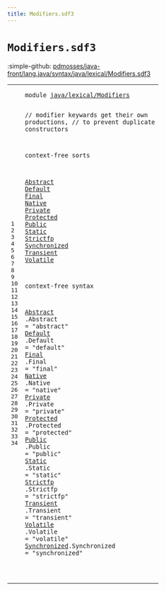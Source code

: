 ```yaml
---
title: Modifiers.sdf3
---
```


# `Modifiers.sdf3`

:simple-github: [pdmosses/java-front/lang.java/syntax/java/lexical/Modifiers.sdf3]

[pdmosses/java-front/lang.java/syntax/java/lexical/Modifiers.sdf3]: https://github.com/pdmosses/java-front/blob/master/lang.java/syntax/java/lexical/Modifiers.sdf3 "The source file on GitHub"

<div class="sdf3"><table class="highlighttable"><tbody><tr><td class="linenos"><div class="linenodiv"><pre><span></span>1
2
3
4
5
6
7
8
9
10
11
12
13
14
15
16
17
18
19
20
21
22
23
24
25
26
27
28
29
30
31
32
33
34
</pre></div></td>
<td class="code"><pre><code><span class="keyword">module</span> <a href="../Main.sdf3#java/lexical/Modifiers_175_197" id="java/lexical/Modifiers_7_29" title="Referenced at ../Main.sdf3 line 10">java/lexical/Modifiers</a>

<span class="layout">//  modifier keywards get their own productions,</span>
<span class="layout">//  to prevent duplicate constructors</span>

<span class="keyword">context-free sorts</span>

  <a href="../../classes/ClassDeclarations.sdf3#Abstract_1073_1081" id="Abstract_141_149" title="Referenced at ../../classes/ClassDeclarations.sdf3 line 45; ../../classes/MethodDeclarations.sdf3 line 49; ../../interfaces/AnnotationTypes.sdf3 line 42; ../../interfaces/InterfaceDeclarations.sdf3 line 37; ../../interfaces/InterfaceMethodDeclarations.sdf3 line 22">Abstract</a>
  <a href="../../interfaces/InterfaceMethodDeclarations.sdf3#Default_536_543" id="Default_152_159" title="Referenced at ../../interfaces/InterfaceMethodDeclarations.sdf3 line 23">Default</a>
  <a href="../../classes/ClassDeclarations.sdf3#Final_1125_1130" id="Final_162_167" title="Referenced at ../../classes/ClassDeclarations.sdf3 line 47; ../../classes/FieldDeclarations.sdf3 line 44; ../../classes/MethodDeclarations.sdf3 line 74; ../../interfaces/ConstantDeclarations.sdf3 line 23">Final</a>
  <a href="../../classes/MethodDeclarations.sdf3#Native_1201_1207" id="Native_170_176" title="Referenced at ../../classes/MethodDeclarations.sdf3 line 53">Native</a>
  <a href="../../classes/ClassDeclarations.sdf3#Private_1047_1054" id="Private_179_186" title="Referenced at ../../classes/ClassDeclarations.sdf3 line 44; ../../classes/ConstructorDeclarations.sdf3 line 32; ../../classes/FieldDeclarations.sdf3 line 42; ../../classes/MethodDeclarations.sdf3 line 48; ../../interfaces/InterfaceDeclarations.sdf3 line 36">Private</a>
  <a href="../../classes/ClassDeclarations.sdf3#Protected_1019_1028" id="Protected_189_198" title="Referenced at ../../classes/ClassDeclarations.sdf3 line 43; ../../classes/ConstructorDeclarations.sdf3 line 33; ../../classes/FieldDeclarations.sdf3 line 41; ../../classes/MethodDeclarations.sdf3 line 47; ../../interfaces/InterfaceDeclarations.sdf3 line 35">Protected</a>
  <a href="../../classes/ClassDeclarations.sdf3#Public_994_1000" id="Public_201_207" title="Referenced at ../../classes/ClassDeclarations.sdf3 line 42; ../../classes/ConstructorDeclarations.sdf3 line 31; ../../classes/FieldDeclarations.sdf3 line 40; ../../classes/MethodDeclarations.sdf3 line 46; ../../interfaces/AnnotationTypes.sdf3 line 41; ../../interfaces/ConstantDeclarations.sdf3 line 21; ../../interfaces/InterfaceDeclarations.sdf3 line 34; ../../interfaces/InterfaceMethodDeclarations.sdf3 line 21">Public</a>
  <a href="../../classes/ClassDeclarations.sdf3#Static_1100_1106" id="Static_210_216" title="Referenced at ../../classes/ClassDeclarations.sdf3 line 46; ../../classes/FieldDeclarations.sdf3 line 43; ../../classes/MethodDeclarations.sdf3 line 50; ../../interfaces/ConstantDeclarations.sdf3 line 22; ../../interfaces/InterfaceDeclarations.sdf3 line 38; ../../interfaces/InterfaceMethodDeclarations.sdf3 line 24">Static</a>
  <a href="../../classes/ClassDeclarations.sdf3#Strictfp_1149_1157" id="Strictfp_219_227" title="Referenced at ../../classes/ClassDeclarations.sdf3 line 48; ../../classes/MethodDeclarations.sdf3 line 54; ../../interfaces/InterfaceDeclarations.sdf3 line 39; ../../interfaces/InterfaceMethodDeclarations.sdf3 line 25">Strictfp</a>
  <a href="../../classes/MethodDeclarations.sdf3#Synchronized_1169_1181" id="Synchronized_230_242" title="Referenced at ../../classes/MethodDeclarations.sdf3 line 52">Synchronized</a>
  <a href="../../classes/FieldDeclarations.sdf3#Transient_1058_1067" id="Transient_245_254" title="Referenced at ../../classes/FieldDeclarations.sdf3 line 45">Transient</a>
  <a href="../../classes/FieldDeclarations.sdf3#Volatile_1086_1094" id="Volatile_257_265" title="Referenced at ../../classes/FieldDeclarations.sdf3 line 46">Volatile</a>

<span class="keyword">context-free syntax</span>

  <a href="../../classes/ClassDeclarations.sdf3#Abstract_1073_1081" id="Abstract_290_298" title="Referenced at ../../classes/ClassDeclarations.sdf3 line 45; ../../classes/MethodDeclarations.sdf3 line 49; ../../interfaces/AnnotationTypes.sdf3 line 42; ../../interfaces/InterfaceDeclarations.sdf3 line 37; ../../interfaces/InterfaceMethodDeclarations.sdf3 line 22">Abstract</a>    .<span class="cons_Constructor"><span id="Abstract_303_311" title="Not referenced locally, nor via imports">Abstract</span></span>     = <span class="cons_Lit">"abstract"</span>
  <a href="../../interfaces/InterfaceMethodDeclarations.sdf3#Default_536_543" id="Default_331_338" title="Referenced at ../../interfaces/InterfaceMethodDeclarations.sdf3 line 23">Default</a>     .<span class="cons_Constructor"><span id="Default_344_351" title="Not referenced locally, nor via imports">Default</span></span>      = <span class="cons_Lit">"default"</span>
  <a href="../../classes/ClassDeclarations.sdf3#Final_1125_1130" id="Final_371_376" title="Referenced at ../../classes/ClassDeclarations.sdf3 line 47; ../../classes/FieldDeclarations.sdf3 line 44; ../../classes/MethodDeclarations.sdf3 line 74; ../../interfaces/ConstantDeclarations.sdf3 line 23">Final</a>       .<span class="cons_Constructor"><span id="Final_384_389" title="Not referenced locally, nor via imports">Final</span></span>        = <span class="cons_Lit">"final"</span>
  <a href="../../classes/MethodDeclarations.sdf3#Native_1201_1207" id="Native_409_415" title="Referenced at ../../classes/MethodDeclarations.sdf3 line 53">Native</a>      .<span class="cons_Constructor"><span id="Native_422_428" title="Not referenced locally, nor via imports">Native</span></span>       = <span class="cons_Lit">"native"</span>
  <a href="../../classes/ClassDeclarations.sdf3#Private_1047_1054" id="Private_448_455" title="Referenced at ../../classes/ClassDeclarations.sdf3 line 44; ../../classes/ConstructorDeclarations.sdf3 line 32; ../../classes/FieldDeclarations.sdf3 line 42; ../../classes/MethodDeclarations.sdf3 line 48; ../../interfaces/InterfaceDeclarations.sdf3 line 36">Private</a>     .<span class="cons_Constructor"><span id="Private_461_468" title="Not referenced locally, nor via imports">Private</span></span>      = <span class="cons_Lit">"private"</span>
  <a href="../../classes/ClassDeclarations.sdf3#Protected_1019_1028" id="Protected_488_497" title="Referenced at ../../classes/ClassDeclarations.sdf3 line 43; ../../classes/ConstructorDeclarations.sdf3 line 33; ../../classes/FieldDeclarations.sdf3 line 41; ../../classes/MethodDeclarations.sdf3 line 47; ../../interfaces/InterfaceDeclarations.sdf3 line 35">Protected</a>   .<span class="cons_Constructor"><span id="Protected_501_510" title="Not referenced locally, nor via imports">Protected</span></span>    = <span class="cons_Lit">"protected"</span>
  <a href="../../classes/ClassDeclarations.sdf3#Public_994_1000" id="Public_530_536" title="Referenced at ../../classes/ClassDeclarations.sdf3 line 42; ../../classes/ConstructorDeclarations.sdf3 line 31; ../../classes/FieldDeclarations.sdf3 line 40; ../../classes/MethodDeclarations.sdf3 line 46; ../../interfaces/AnnotationTypes.sdf3 line 41; ../../interfaces/ConstantDeclarations.sdf3 line 21; ../../interfaces/InterfaceDeclarations.sdf3 line 34; ../../interfaces/InterfaceMethodDeclarations.sdf3 line 21">Public</a>      .<span class="cons_Constructor"><span id="Public_543_549" title="Not referenced locally, nor via imports">Public</span></span>       = <span class="cons_Lit">"public"</span>
  <a href="../../classes/ClassDeclarations.sdf3#Static_1100_1106" id="Static_569_575" title="Referenced at ../../classes/ClassDeclarations.sdf3 line 46; ../../classes/FieldDeclarations.sdf3 line 43; ../../classes/MethodDeclarations.sdf3 line 50; ../../interfaces/ConstantDeclarations.sdf3 line 22; ../../interfaces/InterfaceDeclarations.sdf3 line 38; ../../interfaces/InterfaceMethodDeclarations.sdf3 line 24">Static</a>      .<span class="cons_Constructor"><span id="Static_582_588" title="Not referenced locally, nor via imports">Static</span></span>       = <span class="cons_Lit">"static"</span>
  <a href="../../classes/ClassDeclarations.sdf3#Strictfp_1149_1157" id="Strictfp_608_616" title="Referenced at ../../classes/ClassDeclarations.sdf3 line 48; ../../classes/MethodDeclarations.sdf3 line 54; ../../interfaces/InterfaceDeclarations.sdf3 line 39; ../../interfaces/InterfaceMethodDeclarations.sdf3 line 25">Strictfp</a>    .<span class="cons_Constructor"><span id="Strictfp_621_629" title="Not referenced locally, nor via imports">Strictfp</span></span>     = <span class="cons_Lit">"strictfp"</span>
  <a href="../../classes/FieldDeclarations.sdf3#Transient_1058_1067" id="Transient_649_658" title="Referenced at ../../classes/FieldDeclarations.sdf3 line 45">Transient</a>   .<span class="cons_Constructor"><span id="Transient_662_671" title="Not referenced locally, nor via imports">Transient</span></span>    = <span class="cons_Lit">"transient"</span>
  <a href="../../classes/FieldDeclarations.sdf3#Volatile_1086_1094" id="Volatile_691_699" title="Referenced at ../../classes/FieldDeclarations.sdf3 line 46">Volatile</a>    .<span class="cons_Constructor"><span id="Volatile_704_712" title="Not referenced locally, nor via imports">Volatile</span></span>     = <span class="cons_Lit">"volatile"</span>
  <a href="../../classes/MethodDeclarations.sdf3#Synchronized_1169_1181" id="Synchronized_732_744" title="Referenced at ../../classes/MethodDeclarations.sdf3 line 52">Synchronized</a>.<span class="cons_Constructor"><span id="Synchronized_745_757" title="Not referenced locally, nor via imports">Synchronized</span></span> = <span class="cons_Lit">"synchronized"</span>

</code></pre></td></tr></tbody></table></div>
